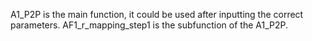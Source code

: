 A1_P2P is the main function, it could be used after inputting the correct parameters.
AF1_r_mapping_step1 is the subfunction of the A1_P2P.

